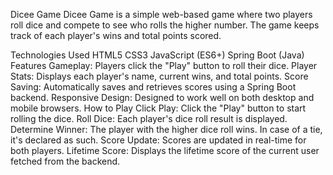Dicee Game
Dicee Game is a simple web-based game where two players roll dice and compete to see who rolls the higher number. The game keeps track of each player's wins and total points scored.

Technologies Used
HTML5
CSS3
JavaScript (ES6+)
Spring Boot (Java)
Features
Gameplay: Players click the "Play" button to roll their dice.
Player Stats: Displays each player's name, current wins, and total points.
Score Saving: Automatically saves and retrieves scores using a Spring Boot backend.
Responsive Design: Designed to work well on both desktop and mobile browsers.
How to Play
Click Play: Click the "Play" button to start rolling the dice.
Roll Dice: Each player's dice roll result is displayed.
Determine Winner: The player with the higher dice roll wins. In case of a tie, it's declared as such.
Score Update: Scores are updated in real-time for both players.
Lifetime Score: Displays the lifetime score of the current user fetched from the backend.
